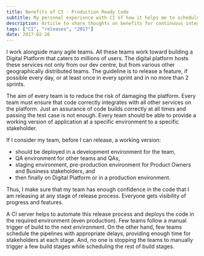 ```yaml
---
title: Benefits of CI - Production Ready Code
subtitle: My personal experience with CI of how it helps me to schedule my releases
description: Article to share thoughts on benefits for continuous integration. A use case on how continuous integration can help release a production ready code
tags: ["CI", "releases", "2017"]
date: 2017-02-26
---
```


I work alongside many agile teams. All these teams work toward building a Digital Platform that caters to millions of users. The digital platform hosts these services not only from our dev centre, but from various other geographically distributed teams. The guideline is to release a feature, if possible every day, or at least once in every sprint and in no more than 2 sprints.

The aim of every team is to reduce the risk of damaging the platform. Every team must ensure that code correctly integrates with all other services on the platform. Just an assurance of code builds correctly at all times and passing the test case is not enough. Every team should be able to provide a working version of application at a specific environment to a specific stakeholder.

If I consider my team, before I can release, a working version:
- should be deployed in a development environment for the team,
- QA environment for other teams and QAs,
- staging environment, pre-production environment for Product Owners and Business stakeholders, and
- then finally on Digital Platform or in a production environment.

Thus, I make sure that my team has enough confidence in the code that I am releasing at any stage of release process. Everyone gets visibility of progress and features.

A CI server helps to automate this release process and deploys the code in the required environment (even production). Few teams follow a manual trigger of build to the next environment. On the other hand, few teams schedule the pipelines with appropriate delays, providing enough time for stakeholders at each stage. And, no one is stopping the teams to manually trigger a few build stages while scheduling the rest of build stages.


